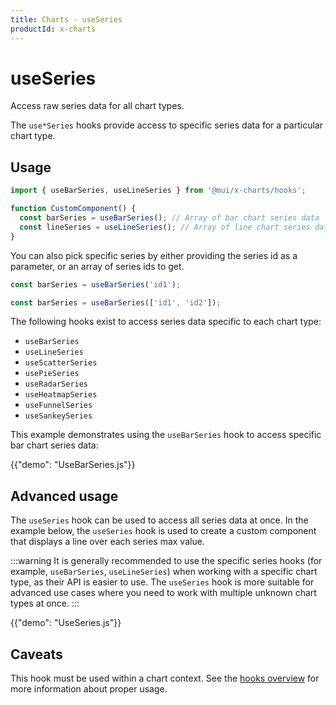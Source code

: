 ```yaml
---
title: Charts - useSeries
productId: x-charts
---
```


# useSeries

<p class="description">Access raw series data for all chart types.</p>

The `use*Series` hooks provide access to specific series data for a particular chart type.

## Usage

```js
import { useBarSeries, useLineSeries } from '@mui/x-charts/hooks';

function CustomComponent() {
  const barSeries = useBarSeries(); // Array of bar chart series data
  const lineSeries = useLineSeries(); // Array of line chart series data
}
```

You can also pick specific series by either providing the series id as a parameter, or an array of series ids to get.

```js
const barSeries = useBarSeries('id1');

const barSeries = useBarSeries(['id1', 'id2']);
```

The following hooks exist to access series data specific to each chart type:

- `useBarSeries`
- `useLineSeries`
- `useScatterSeries`
- `usePieSeries`
- `useRadarSeries`
- `useHeatmapSeries`
- `useFunnelSeries`
- `useSankeySeries`

This example demonstrates using the `useBarSeries` hook to access specific bar chart series data:

{{"demo": "UseBarSeries.js"}}

## Advanced usage

The `useSeries` hook can be used to access all series data at once.
In the example below, the `useSeries` hook is used to create a custom component that displays a line over each series max value.

:::warning
It is generally recommended to use the specific series hooks (for example, `useBarSeries`, `useLineSeries`) when working with a specific chart type, as their API is easier to use.
The `useSeries` hook is more suitable for advanced use cases where you need to work with multiple unknown chart types at once.
:::

{{"demo": "UseSeries.js"}}

## Caveats

This hook must be used within a chart context. See the [hooks overview](/x/react-charts/hooks/) for more information about proper usage.
